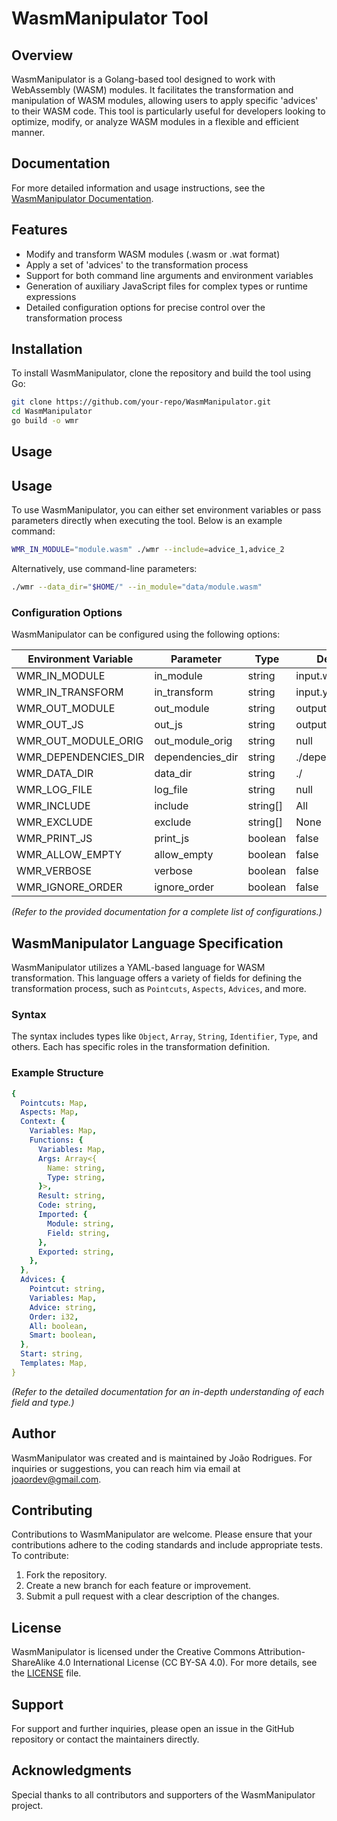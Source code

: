 # WasmManipulator Tool

## Overview
WasmManipulator is a Golang-based tool designed to work with WebAssembly (WASM) modules. It facilitates the transformation and manipulation of WASM modules, allowing users to apply specific 'advices' to their WASM code. This tool is particularly useful for developers looking to optimize, modify, or analyze WASM modules in a flexible and efficient manner.

## Documentation
For more detailed information and usage instructions, see the [WasmManipulator Documentation](./DOCS).

## Features
- Modify and transform WASM modules (.wasm or .wat format)
- Apply a set of 'advices' to the transformation process
- Support for both command line arguments and environment variables
- Generation of auxiliary JavaScript files for complex types or runtime expressions
- Detailed configuration options for precise control over the transformation process

## Installation
To install WasmManipulator, clone the repository and build the tool using Go:

```bash
git clone https://github.com/your-repo/WasmManipulator.git
cd WasmManipulator
go build -o wmr
```

## Usage

## Usage
To use WasmManipulator, you can either set environment variables or pass parameters directly when executing the tool. Below is an example command:

```bash
WMR_IN_MODULE="module.wasm" ./wmr --include=advice_1,advice_2
```

Alternatively, use command-line parameters:

```bash
./wmr --data_dir="$HOME/" --in_module="data/module.wasm"
```

### Configuration Options
WasmManipulator can be configured using the following options:

| Environment Variable          | Parameter         | Type       | Default    |
| ----------------------------- | ----------------- | ---------- | ---------- |
| WMR_IN_MODULE                 | in_module         | string     | input.wasm |
| WMR_IN_TRANSFORM              | in_transform      | string     | input.yml  |
| WMR_OUT_MODULE                | out_module        | string     | output.wasm|
| WMR_OUT_JS                    | out_js            | string     | output.js  |
| WMR_OUT_MODULE_ORIG           | out_module_orig   | string     | null       |
| WMR_DEPENDENCIES_DIR          | dependencies_dir  | string     | ./dependencies/ |
| WMR_DATA_DIR                  | data_dir          | string     | ./         |
| WMR_LOG_FILE                  | log_file          | string     | null       |
| WMR_INCLUDE                   | include           | string[]   | All        |
| WMR_EXCLUDE                   | exclude           | string[]   | None       |
| WMR_PRINT_JS                  | print_js          | boolean    | false      |
| WMR_ALLOW_EMPTY               | allow_empty       | boolean    | false      |
| WMR_VERBOSE                   | verbose           | boolean    | false      |
| WMR_IGNORE_ORDER              | ignore_order      | boolean    | false      |

*(Refer to the provided documentation for a complete list of configurations.)*

## WasmManipulator Language Specification
WasmManipulator utilizes a YAML-based language for WASM transformation. This language offers a variety of fields for defining the transformation process, such as `Pointcuts`, `Aspects`, `Advices`, and more.

### Syntax
The syntax includes types like `Object`, `Array`, `String`, `Identifier`, `Type`, and others. Each has specific roles in the transformation definition.

### Example Structure
```yaml
{
  Pointcuts: Map,
  Aspects: Map,
  Context: {
    Variables: Map,
    Functions: {
      Variables: Map,
      Args: Array<{
        Name: string,
        Type: string,
      }>,
      Result: string,
      Code: string,
      Imported: {
        Module: string,
        Field: string,
      },
      Exported: string,
    },
  },
  Advices: {
    Pointcut: string,
    Variables: Map,
    Advice: string,
    Order: i32,
    All: boolean,
    Smart: boolean,
  },
  Start: string,
  Templates: Map,
}
```
*(Refer to the detailed documentation for an in-depth understanding of each field and type.)*

## Author
WasmManipulator was created and is maintained by João Rodrigues. For inquiries or suggestions, you can reach him via email at [joaordev@gmail.com](mailto:joaordev@gmail.com).

## Contributing
Contributions to WasmManipulator are welcome. Please ensure that your contributions adhere to the coding standards and include appropriate tests. To contribute:

1. Fork the repository.
2. Create a new branch for each feature or improvement.
3. Submit a pull request with a clear description of the changes.

## License
WasmManipulator is licensed under the Creative Commons Attribution-ShareAlike 4.0 International License (CC BY-SA 4.0). For more details, see the [LICENSE](./LICENSE) file.

## Support
For support and further inquiries, please open an issue in the GitHub repository or contact the maintainers directly.

## Acknowledgments
Special thanks to all contributors and supporters of the WasmManipulator project.
